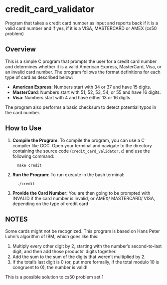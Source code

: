 # credit_card_validator
Program that takes a credit card number as input and reports back if it is a valid card number and if yes, if it is a VISA, MASTERCARD or AMEX (cs50 problem)

## Overview

This is a simple C program that prompts the user for a credit card number and determines whether it is a valid American Express, MasterCard, Visa, or an invalid card number. The program follows the format definitions for each type of card as described below:

- **American Express**: Numbers start with 34 or 37 and have 15 digits.
- **MasterCard**: Numbers start with 51, 52, 53, 54, or 55 and have 16 digits.
- **Visa**: Numbers start with 4 and have either 13 or 16 digits.

The program also performs a basic checksum to detect potential typos in the card number.

## How to Use

1. **Compile the Program**: To compile the program, you can use a C compiler like GCC. Open your terminal and navigate to the directory containing the source code (`credit_card_validator.c`) and use the following command:

   ```
     make credit
   ```
2. **Run the Program**: To run execute in the bash terminal:
   ```
     ./credit
   ```
3. **Provide the Card Number**: You are then going to be prompted with INVALID if the card number is invalid, or AMEX/ MASTERCARD/ VISA, depending on the type of credit card

## NOTES
Some cards might not be recognized. This program is based on Hans Peter Luhn's algorithm of IBM, which goes like this:
   1. Multiply every other digit by 2, starting with the number’s second-to-last digit, and then add those products’ digits together.
   2. Add the sum to the sum of the digits that weren’t multiplied by 2.
   3. If the total’s last digit is 0 (or, put more formally, if the total modulo 10 is congruent to 0), the number is valid!

This is a possible solution to cs50 problem set 1


